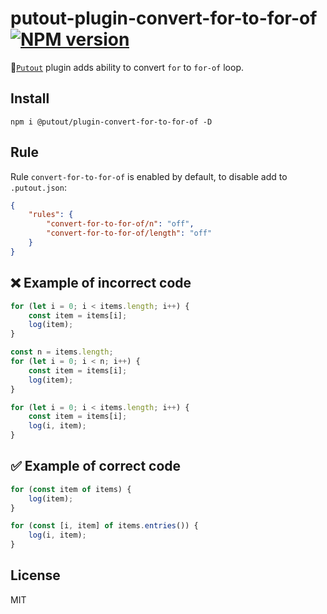 # putout-plugin-convert-for-to-for-of [![NPM version][NPMIMGURL]][NPMURL]

[NPMIMGURL]: https://img.shields.io/npm/v/@putout/plugin-convert-for-to-for-of.svg?style=flat&longCache=true
[NPMURL]: https://npmjs.org/package/@putout/plugin-convert-for-to-for-of "npm"

🐊[`Putout`](https://github.com/coderaiser/putout) plugin adds ability to convert `for` to `for-of` loop.

## Install

```
npm i @putout/plugin-convert-for-to-for-of -D
```

## Rule

Rule `convert-for-to-for-of` is enabled by default, to disable add to `.putout.json`:

```json
{
    "rules": {
        "convert-for-to-for-of/n": "off",
        "convert-for-to-for-of/length": "off"
    }
}
```

## ❌ Example of incorrect code

```js
for (let i = 0; i < items.length; i++) {
    const item = items[i];
    log(item);
}

const n = items.length;
for (let i = 0; i < n; i++) {
    const item = items[i];
    log(item);
}

for (let i = 0; i < items.length; i++) {
    const item = items[i];
    log(i, item);
}
```

## ✅ Example of correct code

```js
for (const item of items) {
    log(item);
}

for (const [i, item] of items.entries()) {
    log(i, item);
}
```

## License

MIT
